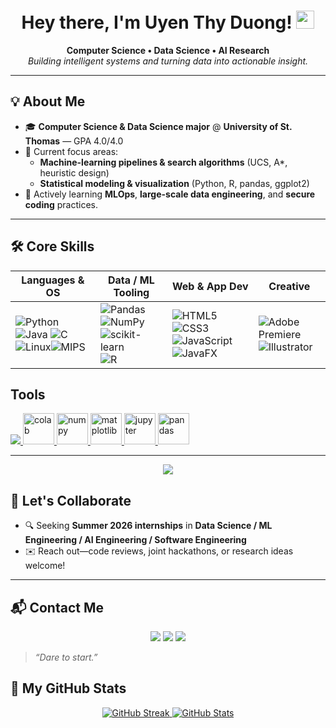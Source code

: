 <!-- README.md — Uyen Thy Duong -->
<h1 align="center">Hey there, I'm Uyen Thy Duong! <img src="https://media.giphy.com/media/hvRJCLFzcasrR4ia7z/giphy.gif" width="29" height="29"></h1>

<p align="center">
  <b>Computer&nbsp;Science &bull; Data&nbsp;Science &bull; AI Research</b><br>
  <i>Building intelligent systems and turning data into actionable insight.</i>
</p>

---

## 💡 About Me
- 🎓 **Computer Science & Data Science major** @ **University of St. Thomas** — GPA 4.0/4.0  
- 🔭 Current focus areas:  
  - **Machine-learning pipelines & search algorithms** (UCS, A\*, heuristic design)  
  - **Statistical modeling & visualization** (Python, R, pandas, ggplot2)  
- 🌱 Actively learning **MLOps**, **large-scale data engineering**, and **secure coding** practices.  

---

## 🛠️ Core Skills

| Languages & OS | Data / ML Tooling | Web & App Dev | Creative |
|----------------|------------------|---------------|---------------------------|
| ![Python](https://img.shields.io/badge/Python-3670A0?style=for-the-badge&logo=python&logoColor=ffdd54) ![Java](https://img.shields.io/badge/Java-ED8B00?style=for-the-badge&logo=openjdk&logoColor=white) ![C](https://img.shields.io/badge/C-659AD2?style=for-the-badge&logo=c&logoColor=white) ![Linux](https://img.shields.io/badge/Linux-FCC624?style=for-the-badge&logo=linux&logoColor=black)![MIPS](https://img.shields.io/badge/MIPS-000000?style=for-the-badge&logoColor=white) | ![Pandas](https://img.shields.io/badge/Pandas-150458?style=for-the-badge&logo=pandas&logoColor=white) ![NumPy](https://img.shields.io/badge/NumPy-013243?style=for-the-badge&logo=numpy&logoColor=white) ![scikit-learn](https://img.shields.io/badge/scikit--learn-F7931E?style=for-the-badge&logo=scikit-learn&logoColor=white) ![R](https://img.shields.io/badge/R-276DC3?style=for-the-badge&logo=r&logoColor=white) | ![HTML5](https://img.shields.io/badge/HTML5-E34F26?style=for-the-badge&logo=html5&logoColor=white) ![CSS3](https://img.shields.io/badge/CSS3-264DE4?style=for-the-badge&logo=css3&logoColor=white) ![JavaScript](https://img.shields.io/badge/JavaScript-F7DF1E?style=for-the-badge&logo=javascript&logoColor=black) ![JavaFX](https://img.shields.io/badge/JavaFX-007396?style=for-the-badge&logo=java&logoColor=white) | ![Adobe Premiere](https://img.shields.io/badge/Premiere_Pro-9999FF?style=for-the-badge&logo=adobe-premiere-pro&logoColor=white) ![Illustrator](https://img.shields.io/badge/Illustrator-FF9A00?style=for-the-badge&logo=adobe-illustrator&logoColor=white)|

## Tools
<p align="left">
  <a href="https://skillicons.dev">
    <img src="https://skillicons.dev/icons?i=figma,sklearn,tensorflow,notion,vscode,github" />
  </a>
  <a href="https://colab.research.google.com" target="_blank"> 
    <img src="https://colab.research.google.com/img/colab_favicon_256px.png" alt="colab" width="50" height="50"/> 
  </a>
  <a href="https://numpy.org" target="_blank"> 
    <img src="https://cdn.jsdelivr.net/gh/devicons/devicon/icons/numpy/numpy-original.svg" alt="numpy" width="50" height="50"/> 
  </a>
  <a href="https://matplotlib.org/stable/index.html" target="_blank"> 
    <img src="https://icon.icepanel.io/Technology/svg/Matplotlib.svg" alt="matplotlib" width="50" height="50"/> 
  </a> 
  <a href="https://docs.jupyter.org/en/latest/" target="_blank"> 
    <img src="https://cdn.jsdelivr.net/gh/devicons/devicon/icons/jupyter/jupyter-original-wordmark.svg" alt="jupyter" width="50" height="50"/> 
  </a>   
  <a href="https://pandas.pydata.org/pandas-docs/stable/index.html" target="_blank"> 
    <img src="https://cdn.jsdelivr.net/gh/devicons/devicon/icons/pandas/pandas-original-wordmark.svg" alt="pandas" width="50" height="50"/> 
  </a>
</p>

---
<div align="center">
  <img src="https://visitor-badge.laobi.icu/badge?page_id=thyduong1325"/>
</div>


## 🤝 Let's Collaborate
- 🔍 Seeking **Summer 2026 internships** in **Data Science / ML Engineering / AI Engineering / Software Engineering**  
- ✉️ Reach out—code reviews, joint hackathons, or research ideas welcome!

---

## 📬 Contact Me
<p align="center">
  <a href="mailto:duon9438@stthomas.edu"><img src="https://img.shields.io/badge/Email-D14836?style=for-the-badge&logo=gmail&logoColor=white"></a>
  <a href="www.linkedin.com/in/uyen-thy-duong" target="_blank"><img src="https://img.shields.io/badge/LinkedIn-0A66C2?style=for-the-badge&logo=linkedin&logoColor=white"></a>
  <a href="https://github.com/thyduong1325" target="_blank"><img src="https://img.shields.io/badge/GitHub-121013?style=for-the-badge&logo=github&logoColor=white"></a>
</p>

> *“Dare to start.”*

## 🌟 My GitHub Stats

<div align="center">
  <a href="https://git.io/streak-stats">
    <img src="https://github-readme-streak-stats.herokuapp.com?user=thyduong1325" alt="GitHub Streak" />
  </a>
  
  <a href="https://github.com/thyduong1325">
    <img src="https://github-readme-stats.vercel.app/api?username=thyduong1325&theme=graywhite&show_icons=true&hide_border=false&count_private=true" alt="GitHub Stats" />
  </a>
</div>
